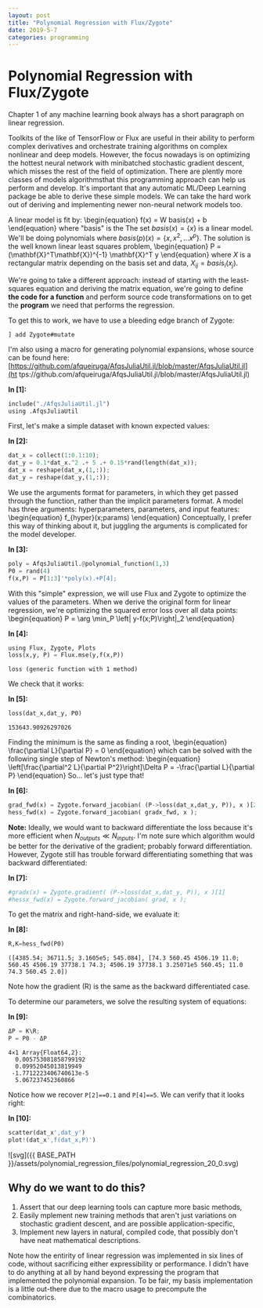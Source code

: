 ```yaml
---
layout: post
title: "Polynomial Regression with Flux/Zygote"
date: 2019-5-7
categories: programming
--- 
```

# Polynomial Regression with Flux/Zygote

Chapter 1 of any machine learning book always has a short paragraph on linear
regression.

Toolkits of the like of TensorFlow or Flux are useful in their ability to
perform complex derivatives and orchestrate training algorithms on complex
nonlinear and deep models. However, the focus nowadays is on optimizing the
hottest neural network with minibatched stochastic gradient descent, which
misses the rest of the field of optimization. There are plently more classes of
models algorithmsthat this programming approach can help us perform and develop.
It's important that any automatic ML/Deep Learning package be able to derive
these simple models. We can take the hard work out of deriving and implementing
newer non-neural network models too.

A linear model is fit by:
\begin{equation}
f(x) = W basis(x) + b
\end{equation}
where "basis" is the The set $basis(x)=\{x\}$ is a linear model. We'll be doing
polynomials where $basis(p)(x)=\{x,x^2,...x^p\}$. The solution is the well known
linear least squares problem,
\begin{equation}
P = (\mathbf{X}^T\mathbf{X})^{-1} \mathbf{X}^T y
\end{equation}
where $X$ is a rectangular matrix depending on the basis set and data, $X_{ij} =
basis_i(x_j)$.

We're going to take a different approach: instead of starting with the least-
squares equation and deriving the matrix equation, we're going to define **the
code for a function** and perform source code transformations on to get the
**program** we need that performs the regression.

To get this to work, we have to use a bleeding edge branch of Zygote:
```juia
] add Zygote#mutate
```
I'm also using a macro for generating polynomial expansions, whose source can be
found here:
[https://github.com/afqueiruga/AfqsJuliaUtil.jl/blob/master/AfqsJuliaUtil.jl](ht
tps://github.com/afqueiruga/AfqsJuliaUtil.jl/blob/master/AfqsJuliaUtil.jl) 

**In [1]:**

```python
include("./AfqsJuliaUtil.jl")
using .AfqsJuliaUtil
```
 
First, let's make a simple dataset with known expected values: 

**In [2]:**

```python
dat_x = collect(1:0.1:10);
dat_y = 0.1*dat_x.^2 .+ 5 .+ 0.15*rand(length(dat_x));
dat_x = reshape(dat_x,(1,:));
dat_y = reshape(dat_y,(1,:));
```
 
We use the arguments format for parameters, in which they get passed through the
function, rather than the implicit parameters format. A model has three
arguments: hyperparameters, parameters, and input features:
\begin{equation}
f_{hyper}(x;params)
\end{equation}
Conceptually, I prefer this way of thinking about it, but juggling the arguments
is complicated for the model developer. 

**In [3]:**

```python
poly = AfqsJuliaUtil.@polynomial_function(1,3)
P0 = rand(4)
f(x,P) = P[1:3]'*poly(x).+P[4];
```
 
With this "simple" expression, we will use Flux and Zygote to optimize the
values of the parameters. When we derive the original form for linear
regression, we're optimizing the squared error loss over all data points:
\begin{equation}
P = \arg \min_P \left\| y-f(x;P)\right\|_2
\end{equation} 

**In [4]:**

```python
using Flux, Zygote, Plots
loss(x,y, P) = Flux.mse(y,f(x,P))
```




    loss (generic function with 1 method)


 
We check that it works: 

**In [5]:**

```python
loss(dat_x,dat_y, P0)
```




    153643.90926297026


 
Finding the minimum is the same as finding a root,
\begin{equation}
\frac{\partial L}{\partial P} = 0
\end{equation}
which can be solved with the following single step of Newton's method:
\begin{equation}
\left[\frac{\partial^2 L}{\partial P^2}\right]\Delta P = -\frac{\partial
L}{\partial P}
\end{equation}
So... let's just type that! 

**In [6]:**

```python
grad_fwd(x) = Zygote.forward_jacobian( (P->loss(dat_x,dat_y, P)), x )[2];
hess_fwd(x) = Zygote.forward_jacobian( gradx_fwd, x );
```
 
**Note:** Ideally, we would want to backward differentiate the loss because it's
more efficient when $N_{outputs} \ll N_{inputs}$. I'm note sure which algorithm
would be better for the derivative of the gradient; probably forward
differentiation. However, Zygote still has trouble forward differentiating
something that was backward differentiated: 

**In [7]:**

```python
#gradx(x) = Zygote.gradient( (P->loss(dat_x,dat_y, P)), x )[1]
#hessx_fwd(x) = Zygote.forward_jacobian( grad, x );
```
 
To get the matrix and right-hand-side, we evaluate it: 

**In [8]:**

```python
R,K=hess_fwd(P0)
```




    ([4385.54; 36711.5; 3.1605e5; 545.084], [74.3 560.45 4506.19 11.0; 560.45 4506.19 37738.1 74.3; 4506.19 37738.1 3.25071e5 560.45; 11.0 74.3 560.45 2.0])


 
Note how the gradient (R) is the same as the backward differentiated case. 
 
To determine our parameters, we solve the resulting system of equations: 

**In [9]:**

```python
ΔP = K\R;
P = P0 - ΔP
```




    4×1 Array{Float64,2}:
      0.005753081858799192 
      0.09952045013819949  
     -1.7712223406740613e-5
      5.067237452360866    


 
Notice how we recover `P[2]==0.1` and `P[4]==5`. We can verify that it looks
right: 

**In [10]:**

```python
scatter(dat_x',dat_y')
plot!(dat_x',f(dat_x,P)')
```



 
![svg]({{ BASE_PATH }}/assets/polynomial_regression_files/polynomial_regression_20_0.svg) 


 
## Why do we want to do this?


1. Assert that our deep learning tools can capture more basic methods,
2. Easily mplement new training methods that aren't just variations on
stochastic gradient descent, and are possible application-specific,
3. Implement new layers in natural, compiled code, that possibly don't have neat
mathematical descriptions.

Note how the entirity of linear regression was implemented in six lines of code,
without sacrificing either expressibility or performance. I didn't have to do
anything at all by hand beyond expressing the program that implemented the
polynomial expansion. To be fair, my basis implementation is a little out-there
due to the macro usage to precompute the combinatorics. 
